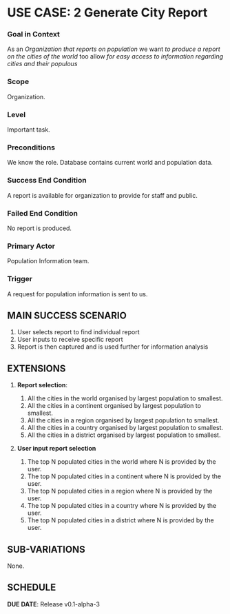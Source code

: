 # USE CASE: 2 Generate City Report


### Goal in Context

As an *Organization that reports on population* we want *to produce a report on the cities of the world* too allow *for easy access to information regarding cities and their populous*

### Scope

Organization.

### Level

Important task.

### Preconditions

We know the role.  Database contains current world and population data.

### Success End Condition

A report is available for organization to provide for staff and public.

### Failed End Condition

No report is produced.

### Primary Actor

Population Information team.

### Trigger

A request for population information is sent to us.

## MAIN SUCCESS SCENARIO

1. User selects report to find individual report 
2. User inputs to receive specific report
3. Report is then captured and is used further for information analysis

## EXTENSIONS

1. **Report selection**:
    1. All the cities in the world organised by largest population to smallest.
    2. All the cities in a continent organised by largest population to smallest.
    2. All the cities in a region organised by largest population to smallest.
    2. All the cities in a country organised by largest population to smallest.
    2. All the cities in a district organised by largest population to smallest.
    
2. **User input report selection**
    1. The top N populated cities in the world where N is provided by the user.
    1. The top N populated cities in a continent where N is provided by the user.
    1. The top N populated cities in a region where N is provided by the user.
    1. The top N populated cities in a country where N is provided by the user.
    1. The top N populated cities in a district where N is provided by the user.
    
## SUB-VARIATIONS

None.

## SCHEDULE

**DUE DATE**: Release v0.1-alpha-3
